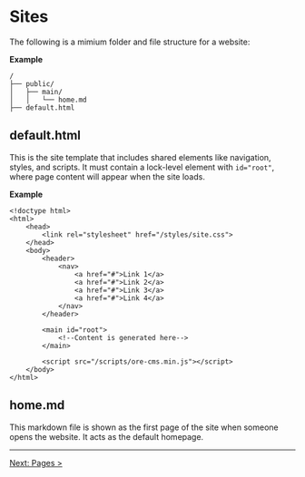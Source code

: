 Sites
===========================================================

The following is a mimium folder and file structure for a website:

**Example**

	/
	├── public/
	│   ├── main/
	│   │   └── home.md
	├── default.html

default.html
-----------------------------------------------------------

This is the site template that includes shared elements like navigation, styles, and scripts. It must contain a lock-level element with `id="root"`, where page content will appear when the site loads.

**Example**

	<!doctype html>
	<html>
		<head>
			<link rel="stylesheet" href="/styles/site.css">
		</head>
		<body>
			<header>
				<nav>
					<a href="#">Link 1</a>
					<a href="#">Link 2</a>
					<a href="#">Link 3</a>
					<a href="#">Link 4</a>
				</nav>
			</header>

			<main id="root">
				<!--Content is generated here-->
			</main>

			<script src="/scripts/ore-cms.min.js"></script>
		</body>
	</html>

home.md
-----------------------------------------------------------

This markdown file is shown as the first page of the site when someone opens the website. It acts as the default homepage. 

-----

[Next: Pages >](03-pages.md)